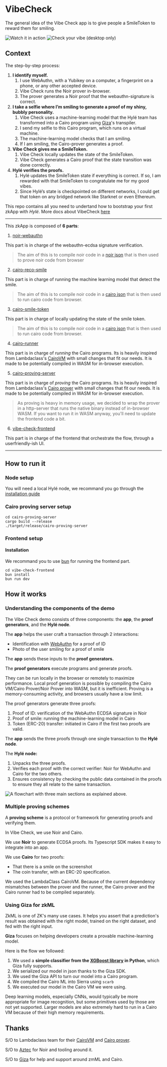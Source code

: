 # VibeCheck
The general idea of the Vibe Check app is to give people a SmileToken to reward them for smiling. 

![Watch it in action](https://www.youtube.com/watch?v=EQ7hBTmeJLs)
![Check your vibe](https://vibe.hyle.eu) (desktop only)



## Context

The step-by-step process:

1. **I identify myself.**
    1. I use WebAuthn, with a Yubikey on a computer, a fingerprint on a phone, or any other accepted device.
    2. Vibe Check runs the Noir prover in-browser.
    3. The prover generates a Noir proof that the webauthn-signature is correct.
2. **I take a selfie where I’m smiling to generate a proof of my shiny, bubbly personality.**
    1. Vibe Check uses a machine-learning model that the Hylé team has transformed into a Cairo program using [Giza](https://www.gizatech.xyz/)'s transpiler.
    2. I send my selfie to this Cairo program, which runs on a virtual machine.
    3. The machine-learning model checks that I am smiling.
    4. If I am smiling, the Cairo-prover generates a proof.
3. **Vibe Check gives me a SmileToken.**
    1. Vibe Check locally updates the state of the SmileToken.
    2. Vibe Check generates a Cairo proof that the state transition was done correctly.
4. **Hylé verifies the proofs.**
    1. Hylé updates the SmileToken state if everything is correct. If so, I am rewarded with that SmileToken to congratulate me for my good vibes.
    2. Since Hylé’s state is checkpointed on different networks, I could get that token on any bridged network like Starknet or even Ethereum.


This repo contains all you need to undertand how to bootstrap your first zkApp with _Hylé_. More docs about VibeCheck [here](https://docs.hyle.eu/developers/examples/vibe-check/)

----------------

This zkApp is composed of **6 parts**:
1) [noir-webauthn](./noir-webauthn/README.md)

This part is in charge of the webauthn-ecdsa signature verification. 

> The aim of this is to compile noir code in a [noir json](vibe-check-frontend/src/noir/webauthn.json) that is then used to prove noir code from browser

2) [cairo-reco-smile](./cairo-reco-smile/README.md)

This part is in charge of running the machine learning model that detect the smile.

> The aim of this is to compile noir code in a [cairo json](vibe-check-frontend/src/cairo/programs/smile-token-sierra.json) that is then used to run cairo code from browser.

3) [cairo-smile-token](./cairo-smile-token/README.md)

This part is in charge of locally updating the state of the smile token.

> The aim of this is to compile noir code in a [cairo json](vibe-check-frontend/src/cairo/programs/smile-sierra.json) that is then used to run cairo code from browser.

4) [cairo-runner](./cairo-runner/README.md)

This part is in charge of _running_ the Cairo programs. Its is heavily inspired from  Lambdaclass's [CairoVM](https://github.com/lambdaclass/cairo-vm/tree/main/cairo1-run) with small changes that fit our needs. It is made to be potentially compiled in WASM for in-browser execution.

5) [cairo-proving-server](./cairo-proving-server/README.md)

This part is in charge of _proving_ the Cairo programs. Its is heavily inspired from Lambdaclass's [Cairo prover](https://github.com/lambdaclass/lambdaworks/tree/main/provers/cairo) with small changes that fit our needs. It is made to be potentially compiled in WASM for in-browser execution.

> As proving is heavy in memory usage, we decided to wrap the prover in a http-server that runs the native binary instead of in-browser WASM. If you want to run it in WASM anyway, you'll need to update the frontend code a bit.

6) [vibe-check-frontend](./vibe-check-frontend/README.md)

This part is in charge of the frontend that orchestrate the flow, through a userfriendly-ish UI.

-------------------
## How to run it

### Node setup
You will need a local Hylé node, we recommand you go through the [installation guide](https://github.com/Hyle-org/hyle/blob/main/README.md)

### Cairo proving server setup

```
cd cairo-proving-server
cargo build --release
./target/release/cairo-proving-server
```

### Frontend setup
#### Installation
We recommand you to use [bun](https://bun.sh/docs/installation) for running the frontend part.
```
cd vibe-check-frontend
bun install
bun run dev
```

## How it works

### Understanding the components of the demo

The Vibe Check demo consists of three components: the **app**, the **proof generators**, and the **Hylé node**.

The **app** helps the user craft a transaction through 2 interactions:

- Identification with [WebAuthn](https://vivs.wiki/WebAuthn) for a proof of ID
- Photo of the user smiling for a proof of smile

The **app** sends these inputs to the **proof generators.**

The **proof generators** execute programs and generate proofs.

They can be run locally in the browser or remotely to maximize performance. Local proof generation is possible by compiling the Cairo VM/Cairo Prover/Noir Prover into WASM, but it is inefficient. Proving is a memory-consuming activity, and browsers usually have a low limit.

The proof generators generate three proofs:

1. Proof of ID: verification of the WebAuthn ECDSA signature in Noir
2. Proof of smile: running the machine-learning model in Cairo
3. Token (ERC-20) transfer: initiated in Cairo if the first two proofs are valid.

The **app** sends the three proofs through one single transaction to the **Hylé node**.

The **Hylé node:**

1. Unpacks the three proofs.
2. Verifies each proof with the correct verifier: Noir for WebAuthn and Cairo for the two others.
3. Ensures consistency by checking the public data contained in the proofs to ensure they all relate to the same transaction.

![A flowchart with three main sections as explained above.](./assets/img/proof-of-smile-workflow.png)

### Multiple proving schemes

A **proving scheme** is a protocol or framework for generating proofs and verifying them.

In Vibe Check, we use Noir and Cairo.

We use **Noir** to generate ECDSA proofs. Its Typescript SDK makes it easy to integrate into an app.

We use **Cairo** for two proofs:

- That there is a smile on the screenshot
- The coin transfer, with an ERC-20 specification.

We used the LambdaClass CairoVM. Because of the current dependency mismatches between the prover and the runner, the Cairo prover and the Cairo runner had to be compiled separately.

### Using Giza for zkML

ZkML is one of ZK's many use cases. It helps you assert that a prediction's result was obtained with the right model, trained on the right dataset, and fed with the right input.

**Giza** focuses on helping developers create a provable machine-learning model.

Here is the flow we followed:

1. We used a **simple classifier from the [XGBoost library](https://xgboost.readthedocs.io/en/stable/) in Python**, which Giza fully supports. 
2. We serialized our model in json thanks to the Giza SDK.
3. We used the Giza API to turn our model into a Cairo program.
4. We compiled the Cairo ML into Sierra using `scarb`
5. We executed our model in the Cairo VM we were using.

Deep learning models, especially CNNs, would typically be more appropriate for image recognition, but some primitives used by those are not yet supported. Larger models are also extremely hard to run in a Cairo VM because of their high memory requirements.

## Thanks

S/O to Lambdaclass team for their [CairoVM](https://github.com/lambdaclass/cairo-vm/tree/main/cairo1-run) and [Cairo prover](https://github.com/lambdaclass/lambdaworks/tree/main/provers/cairo).

S/O to [Aztec](https://github.com/AztecProtocol/aztec-packages) for Noir and tooling around it.

S/O to [Giza](https://www.gizatech.xyz/) for help and support around zmML and Cairo.
